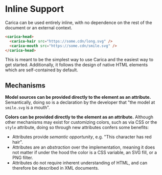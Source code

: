 # Inline Support

Carica can be used entirely inline, with no dependence on the rest of the document or an external context.

```html
<carica-head>
  <carica-hair src="https://some.cdn/long.svg" />
  <carica-mouth src="https://some.cdn/smile.svg" />
</carica-head>
```

This is meant to be the simplest way to use Carica and the easiest way to get started. Additionally, it follows the design of native HTML elements which are self-contained by default.

## Mechanisms

**Model sources can be provided directly to the element as an attribute.** Semantically, doing so is a declaration by the developer that "the model at `smile.svg` is a mouth".

**Colors can be provided directly to the element as an attribute.** Although other mechanisms may exist for customizing colors, such as via CSS or the `style` attribute, doing so through new attributes confers some benefits:

* Attributes provide _semantic opportunity_, e.g. "This character has red hair".
* Attributes are an _abstraction_ over the implementation, meaning it does not matter if under the hood the color is a CSS variable, an SVG fill, or a PNG filter.
* Attributes do not require inherent understanding of HTML, and can therefore be described in XML documents.
